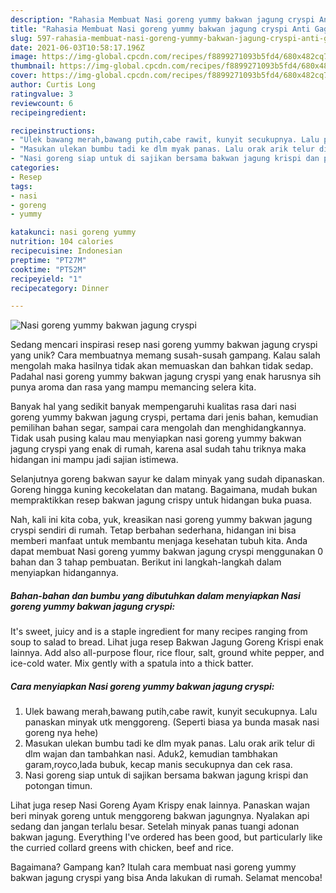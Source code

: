 ```yaml
---
description: "Rahasia Membuat Nasi goreng yummy bakwan jagung cryspi Anti Gagal"
title: "Rahasia Membuat Nasi goreng yummy bakwan jagung cryspi Anti Gagal"
slug: 597-rahasia-membuat-nasi-goreng-yummy-bakwan-jagung-cryspi-anti-gagal
date: 2021-06-03T10:58:17.196Z
image: https://img-global.cpcdn.com/recipes/f8899271093b5fd4/680x482cq70/nasi-goreng-yummy-bakwan-jagung-cryspi-foto-resep-utama.jpg
thumbnail: https://img-global.cpcdn.com/recipes/f8899271093b5fd4/680x482cq70/nasi-goreng-yummy-bakwan-jagung-cryspi-foto-resep-utama.jpg
cover: https://img-global.cpcdn.com/recipes/f8899271093b5fd4/680x482cq70/nasi-goreng-yummy-bakwan-jagung-cryspi-foto-resep-utama.jpg
author: Curtis Long
ratingvalue: 3
reviewcount: 6
recipeingredient:

recipeinstructions:
- "Ulek bawang merah,bawang putih,cabe rawit, kunyit secukupnya. Lalu panaskan minyak utk menggoreng. (Seperti biasa ya bunda masak nasi goreng nya hehe)"
- "Masukan ulekan bumbu tadi ke dlm myak panas. Lalu orak arik telur di dlm wajan dan tambahkan nasi. Aduk2, kemudian tambhakan garam,royco,lada bubuk, kecap manis secukupnya dan cek rasa."
- "Nasi goreng siap untuk di sajikan bersama bakwan jagung krispi dan potongan timun."
categories:
- Resep
tags:
- nasi
- goreng
- yummy

katakunci: nasi goreng yummy 
nutrition: 104 calories
recipecuisine: Indonesian
preptime: "PT27M"
cooktime: "PT52M"
recipeyield: "1"
recipecategory: Dinner

---
```



![Nasi goreng yummy bakwan jagung cryspi](https://img-global.cpcdn.com/recipes/f8899271093b5fd4/680x482cq70/nasi-goreng-yummy-bakwan-jagung-cryspi-foto-resep-utama.jpg)

Sedang mencari inspirasi resep nasi goreng yummy bakwan jagung cryspi yang unik? Cara membuatnya memang susah-susah gampang. Kalau salah mengolah maka hasilnya tidak akan memuaskan dan bahkan tidak sedap. Padahal nasi goreng yummy bakwan jagung cryspi yang enak harusnya sih punya aroma dan rasa yang mampu memancing selera kita.

Banyak hal yang sedikit banyak mempengaruhi kualitas rasa dari nasi goreng yummy bakwan jagung cryspi, pertama dari jenis bahan, kemudian pemilihan bahan segar, sampai cara mengolah dan menghidangkannya. Tidak usah pusing kalau mau menyiapkan nasi goreng yummy bakwan jagung cryspi yang enak di rumah, karena asal sudah tahu triknya maka hidangan ini mampu jadi sajian istimewa.

Selanjutnya goreng bakwan sayur ke dalam minyak yang sudah dipanaskan. Goreng hingga kuning kecokelatan dan matang. Bagaimana, mudah bukan mempraktikkan resep bakwan jagung crispy untuk hidangan buka puasa.


Nah, kali ini kita coba, yuk, kreasikan nasi goreng yummy bakwan jagung cryspi sendiri di rumah. Tetap berbahan sederhana, hidangan ini bisa memberi manfaat untuk membantu menjaga kesehatan tubuh kita. Anda dapat membuat Nasi goreng yummy bakwan jagung cryspi menggunakan 0 bahan dan 3 tahap pembuatan. Berikut ini langkah-langkah dalam menyiapkan hidangannya.

<!--inarticleads1-->

##### Bahan-bahan dan bumbu yang dibutuhkan dalam menyiapkan Nasi goreng yummy bakwan jagung cryspi:



It&#39;s sweet, juicy and is a staple ingredient for many recipes ranging from soup to salad to bread. Lihat juga resep Bakwan Jagung Goreng Krispi enak lainnya. Add also all-purpose flour, rice flour, salt, ground white pepper, and ice-cold water. Mix gently with a spatula into a thick batter. 

<!--inarticleads2-->

##### Cara menyiapkan Nasi goreng yummy bakwan jagung cryspi:

1. Ulek bawang merah,bawang putih,cabe rawit, kunyit secukupnya. Lalu panaskan minyak utk menggoreng. (Seperti biasa ya bunda masak nasi goreng nya hehe)
1. Masukan ulekan bumbu tadi ke dlm myak panas. Lalu orak arik telur di dlm wajan dan tambahkan nasi. Aduk2, kemudian tambhakan garam,royco,lada bubuk, kecap manis secukupnya dan cek rasa.
1. Nasi goreng siap untuk di sajikan bersama bakwan jagung krispi dan potongan timun.


Lihat juga resep Nasi Goreng Ayam Krispy enak lainnya. Panaskan wajan beri minyak goreng untuk menggoreng bakwan jagungnya. Nyalakan api sedang dan jangan terlalu besar. Setelah minyak panas tuangi adonan bakwan jagung. Everything I&#39;ve ordered has been good, but particularly like the curried collard greens with chicken, beef and rice. 

Bagaimana? Gampang kan? Itulah cara membuat nasi goreng yummy bakwan jagung cryspi yang bisa Anda lakukan di rumah. Selamat mencoba!
